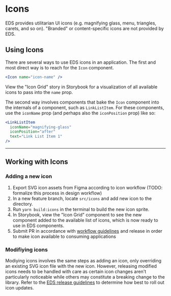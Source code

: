 # Icons

EDS provides utilitarian UI icons (e.g. magnifying glass, menu, triangles, carets, and so on). "Branded" or content-specific icons are not provided by EDS.

## Using Icons

There are several ways to use EDS icons in an application. The first and most direct way is to reach for the `Icon` component.

```jsx
<Icon name="icon-name" />
```

View the "Icon Grid" story in Storybook for a visualization of all available icons to pass into the `name` prop.

The second way involves components that bake the `Icon` component into the internals of a component, such as `LinkListItem`. For these components, use the `iconName` prop (and perhaps also the `iconPosition` prop) like so:

```jsx
<LinkListItem
  iconName="magnifying-glass"
  iconPosition="after"
  text="Link List Item 1"
/>
```

---

## Working with Icons

### Adding a new icon

1. Export SVG icon assets from Figma according to icon workflow (TODO: formalize this process in design workflow)
2. In a new feature branch, locate `src/icons` and add new icon to the directory.
3. Run `yarn build:icons` in the terminal to build the new icon sprite.
4. In Storybook, view the "Icon Grid" component to see the new component added to the available list of icons, which is now ready to use in EDS components.
5. Submit PR in accordance with [workflow guidelines](./WORKFLOW.md) and release in order to make icon available to consuming applications

### Modifiying icons

Modiying icons involves the same steps as adding an icon, only overriding an existing SVG icon file with the new icon. However, releasing modified icons needs to be handled with care as certain icon changes aren't particularly noticeable while others may constitute a breaking change to the library. Refer to the [EDS release guidelines](./WORKFLOW.md) to determine how best to roll out icon updates.
